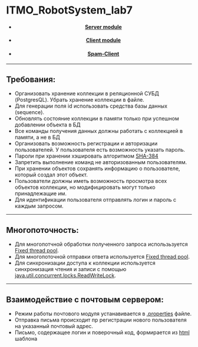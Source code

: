 # ITMO_RobotSystem_lab7
<ul>
<li><h4 align=center> <a href="Server">Server module</a> </h4></li>
<li><h4 align=center> <a href="Client">Client module</a> </h4></li>
<li><h4 align=center> <a href="Spamer">Spam-Client</a> </h4></li>
</ul>
<hr>
<h2>Требования:</h2>
<ul>
<li>Организовать хранение коллекции в реляционной СУБД (PostgresQL). Убрать хранение коллекции в файле.</li>
<li>Для генерации поля id использовать средства базы данных (sequence).</li>
<li>Обновлять состояние коллекции в памяти только при успешном добавлении объекта в БД</li>
<li>Все команды получения данных должны работать с коллекцией в памяти, а не в БД</li>
<li>Организовать возможность регистрации и авторизации пользователей. У пользователя есть возможность указать пароль.</li>
<li>Пароли при хранении хэшировать алгоритмом <u>SHA-384</u></li>
<li>Запретить выполнение команд не авторизованным пользователям.</li>
<li>При хранении объектов сохранять информацию о пользователе, который создал этот объект.</li>
<li>Пользователи должны иметь возможность просмотра всех объектов коллекции, но модифицировать могут только принадлежащие им.</li>
<li>Для идентификации пользователя отправлять логин и пароль с каждым запросом.</li>
</ul>
<hr>
<h2>Многопоточность:</h2>
<ul>
<li>Для многопотчной обработки полученного запроса использьзуется <u>Fixed thread pool</u>.</li>
<li>Для многопоточной отправки ответа используется <u>Fixed thread pool</u>.</li>
<li>Для синхронизации доступа к коллекции используется синхронизация чтения и записи с помощью <u>java.util.concurrent.locks.ReadWriteLock</u>.</li>
</ul>
<hr>
<h2>Взаимодействие с почтовым сервером:</h2>
<ul>
<li>Режим работы почтового модуля устанавивается в <a href="Server/src/main/resources/config.properties">.properties</a> файле.</li>
<li>Отправка письма происходит пр регистрации нового пользователя на указанный почтовый адрес.</li>
<li>Письмо, содержащее логин и поверочный код, формирается из <a href="Server/src/main/resources/emailTemplate.html"/> html </a>шаблона</li>
</ul>